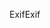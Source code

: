 <span data-ttu-id="ff370-101">Exif</span><span class="sxs-lookup"><span data-stu-id="ff370-101">Exif</span></span>